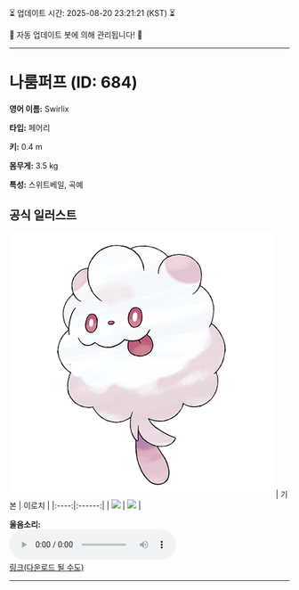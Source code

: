 
⏳ 업데이트 시간: 2025-08-20 23:21:21 (KST) ⏳

🤖 자동 업데이트 봇에 의해 관리됩니다! 🤖

---

# 나룸퍼프 (ID: 684)
**영어 이름:** Swirlix

**타입:** 페어리

**키:** 0.4 m

**몸무게:** 3.5 kg

**특성:** 스위트베일, 곡예

## 공식 일러스트
![](https://raw.githubusercontent.com/PokeAPI/sprites/master/sprites/pokemon/other/official-artwork/684.png)
| 기본 | 이로치 |
|:----:|:------:|
| <img src="http://play.pokemonshowdown.com/sprites/ani/swirlix.gif" width="200"> | <img src="http://play.pokemonshowdown.com/sprites/ani-shiny/swirlix.gif" width="200"> |

**울음소리:**<br><audio controls src="https://raw.githubusercontent.com/PokeAPI/cries/main/cries/pokemon/latest/684.ogg"></audio><br> [링크(다운로드 될 수도)](https://raw.githubusercontent.com/PokeAPI/cries/main/cries/pokemon/latest/684.ogg)


---
